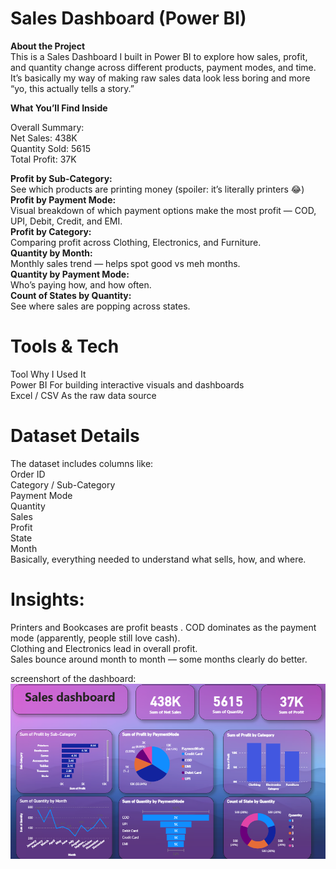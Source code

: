 # Sales Dashboard (Power BI)
**About the Project**  
This is a Sales Dashboard I built in Power BI to explore how sales, profit, and quantity change across different products, payment modes, and time.
It’s basically my way of making raw sales data look less boring and more “yo, this actually tells a story.”

**What You’ll Find Inside**  

Overall Summary:  
Net Sales: 438K  
Quantity Sold: 5615  
Total Profit: 37K  

**Profit by Sub-Category:**  
See which products are printing money (spoiler: it’s literally printers 😂)  
**Profit by Payment Mode:**  
Visual breakdown of which payment options make the most profit — COD, UPI, Debit, Credit, and EMI.  
**Profit by Category:**  
Comparing profit across Clothing, Electronics, and Furniture.  
**Quantity by Month:**  
Monthly sales trend — helps spot good vs meh months.  
**Quantity by Payment Mode:**  
Who’s paying how, and how often.  
**Count of States by Quantity:**  
See where sales are popping across states.  

# Tools & Tech  
Tool	Why I Used It  
Power BI	For building interactive visuals and dashboards  
Excel / CSV	As the raw data source  

# Dataset Details  
The dataset includes columns like:  
Order ID  
Category / Sub-Category  
Payment Mode  
Quantity  
Sales  
Profit  
State  
Month  
Basically, everything needed to understand what sells, how, and where.  

# Insights:  
Printers and Bookcases are profit beasts  .
COD dominates as the payment mode (apparently, people still love cash).  
Clothing and Electronics lead in overall profit.  
Sales bounce around month to month — some months clearly do better.  

screenshort of the dashboard:  
![Dashboard Screenshort](https://github.com/mohitrawat9683/power-BI-dashboard/blob/main/sales%20dashboard.png)



